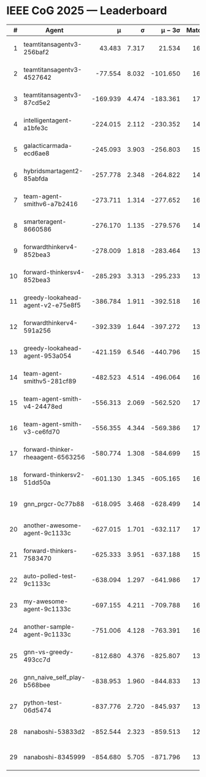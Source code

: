 # IEEE CoG 2025 — Leaderboard

| # | Agent | μ | σ | μ − 3σ | Matches | Updated |
|---:|---|---:|---:|---:|---:|---|
| 1 | teamtitansagentv3-256baf2 | 43.483 | 7.317 | 21.534 | 16976 | 2025-08-23 21:24 |
| 2 | teamtitansagentv3-4527642 | -77.554 | 8.032 | -101.650 | 16430 | 2025-08-23 21:24 |
| 3 | teamtitansagentv3-87cd5e2 | -169.939 | 4.474 | -183.361 | 17666 | 2025-08-23 21:24 |
| 4 | intelligentagent-a1bfe3c | -224.015 | 2.112 | -230.352 | 14062 | 2025-08-23 21:24 |
| 5 | galacticarmada-ecd6ae8 | -245.093 | 3.903 | -256.803 | 15520 | 2025-08-23 21:24 |
| 6 | hybridsmartagent2-85abfda | -257.778 | 2.348 | -264.822 | 14353 | 2025-08-23 21:24 |
| 7 | team-agent-smithv6-a7b2416 | -273.711 | 1.314 | -277.652 | 16600 | 2025-08-23 21:24 |
| 8 | smarteragent-8660586 | -276.170 | 1.135 | -279.576 | 14206 | 2025-08-23 21:24 |
| 9 | forwardthinkerv4-852bea3 | -278.009 | 1.818 | -283.464 | 13723 | 2025-08-23 21:24 |
| 10 | forward-thinkersv4-852bea3 | -285.293 | 3.313 | -295.233 | 13486 | 2025-08-23 21:24 |
| 11 | greedy-lookahead-agent-v2-e75e8f5 | -386.784 | 1.911 | -392.518 | 16710 | 2025-08-23 21:24 |
| 12 | forwardthinkerv4-591a256 | -392.339 | 1.644 | -397.272 | 13732 | 2025-08-23 21:24 |
| 13 | greedy-lookahead-agent-953a054 | -421.159 | 6.546 | -440.796 | 15670 | 2025-08-23 21:24 |
| 14 | team-agent-smithv5-281cf89 | -482.523 | 4.514 | -496.064 | 16460 | 2025-08-23 21:24 |
| 15 | team-agent-smith-v4-24478ed | -556.313 | 2.069 | -562.520 | 17162 | 2025-08-23 21:24 |
| 16 | team-agent-smith-v3-ce6fd70 | -556.355 | 4.344 | -569.386 | 17822 | 2025-08-23 21:24 |
| 17 | forward-thinker-rheaagent-6563256 | -580.774 | 1.308 | -584.699 | 15748 | 2025-08-23 21:24 |
| 18 | forward-thinkersv2-51dd50a | -601.130 | 1.345 | -605.165 | 16128 | 2025-08-23 21:24 |
| 19 | gnn_prgcr-0c77b88 | -618.095 | 3.468 | -628.499 | 14920 | 2025-08-23 21:24 |
| 20 | another-awesome-agent-9c1133c | -627.015 | 1.701 | -632.117 | 17540 | 2025-08-23 21:24 |
| 21 | forward-thinkers-7583470 | -625.333 | 3.951 | -637.188 | 15400 | 2025-08-23 21:24 |
| 22 | auto-polled-test-9c1133c | -638.094 | 1.297 | -641.986 | 17160 | 2025-08-23 21:24 |
| 23 | my-awesome-agent-9c1133c | -697.155 | 4.211 | -709.788 | 16600 | 2025-08-23 21:24 |
| 24 | another-sample-agent-9c1133c | -751.006 | 4.128 | -763.391 | 16760 | 2025-08-23 21:24 |
| 25 | gnn-vs-greedy-493cc7d | -812.680 | 4.376 | -825.807 | 13400 | 2025-08-23 21:24 |
| 26 | gnn_naive_self_play-b568bee | -838.953 | 1.960 | -844.833 | 13300 | 2025-08-23 21:24 |
| 27 | python-test-06d5474 | -837.776 | 2.720 | -845.937 | 13450 | 2025-08-23 21:24 |
| 28 | nanaboshi-53833d2 | -852.544 | 2.323 | -859.513 | 12840 | 2025-08-23 21:24 |
| 29 | nanaboshi-8345999 | -854.680 | 5.705 | -871.796 | 13990 | 2025-08-23 21:24 |
